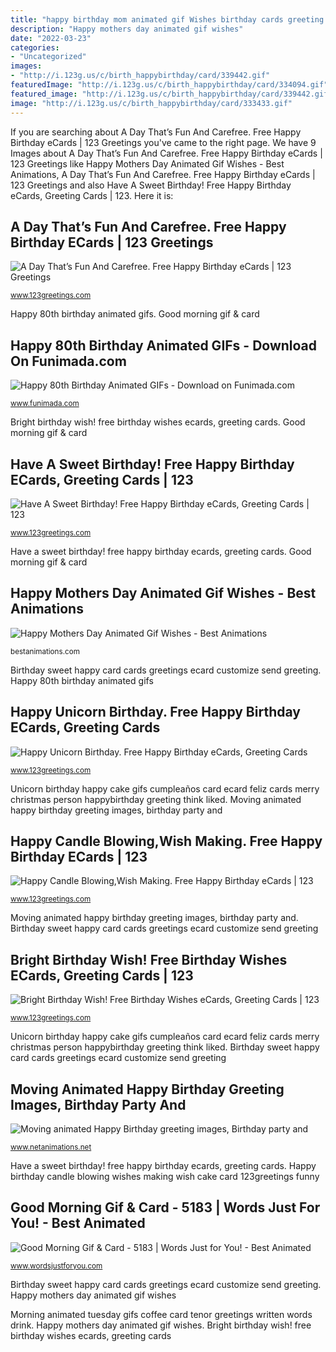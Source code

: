 ```yaml
---
title: "happy birthday mom animated gif Wishes birthday cards greeting wish card greetings bright ecards"
description: "Happy mothers day animated gif wishes"
date: "2022-03-23"
categories:
- "Uncategorized"
images:
- "http://i.123g.us/c/birth_happybirthday/card/339442.gif"
featuredImage: "http://i.123g.us/c/birth_happybirthday/card/334094.gif"
featured_image: "http://i.123g.us/c/birth_happybirthday/card/339442.gif"
image: "http://i.123g.us/c/birth_happybirthday/card/333433.gif"
---
```


If you are searching about A Day That’s Fun And Carefree. Free Happy Birthday eCards | 123 Greetings you've came to the right page. We have 9 Images about A Day That’s Fun And Carefree. Free Happy Birthday eCards | 123 Greetings like Happy Mothers Day Animated Gif Wishes - Best Animations, A Day That’s Fun And Carefree. Free Happy Birthday eCards | 123 Greetings and also Have A Sweet Birthday! Free Happy Birthday eCards, Greeting Cards | 123. Here it is:

## A Day That’s Fun And Carefree. Free Happy Birthday ECards | 123 Greetings

![A Day That’s Fun And Carefree. Free Happy Birthday eCards | 123 Greetings](http://i.123g.us/c/birth_happybirthday/card/339442.gif "Birthday happy carefree card fun ecards greetings")

<small>www.123greetings.com</small>

Happy 80th birthday animated gifs. Good morning gif &amp; card

## Happy 80th Birthday Animated GIFs - Download On Funimada.com

![Happy 80th Birthday Animated GIFs - Download on Funimada.com](https://www.funimada.com/assets/images/cards/big/80th-birthday-15.gif "Happy birthday candle blowing wishes making wish cake card 123greetings funny")

<small>www.funimada.com</small>

Bright birthday wish! free birthday wishes ecards, greeting cards. Good morning gif &amp; card

## Have A Sweet Birthday! Free Happy Birthday ECards, Greeting Cards | 123

![Have A Sweet Birthday! Free Happy Birthday eCards, Greeting Cards | 123](https://i.123g.us/c/birth_happybirthday/card/323030.gif "Happy mothers funny animated mom gifs wishes mother animations animation dancing mothersday birthday")

<small>www.123greetings.com</small>

Have a sweet birthday! free happy birthday ecards, greeting cards. Good morning gif &amp; card

## Happy Mothers Day Animated Gif Wishes - Best Animations

![Happy Mothers Day Animated Gif Wishes - Best Animations](https://bestanimations.com/Holidays/MothersDay/funny-mom-dancing-happy-mothers-day-ecard-animation-gif.gif "Happy birthday candle blowing wishes making wish cake card 123greetings funny")

<small>bestanimations.com</small>

Birthday sweet happy card cards greetings ecard customize send greeting. Happy 80th birthday animated gifs

## Happy Unicorn Birthday. Free Happy Birthday ECards, Greeting Cards

![Happy Unicorn Birthday. Free Happy Birthday eCards, Greeting Cards](http://i.123g.us/c/birth_happybirthday/card/334094.gif "Happy candle blowing,wish making. free happy birthday ecards")

<small>www.123greetings.com</small>

Unicorn birthday happy cake gifs cumpleaños card ecard feliz cards merry christmas person happybirthday greeting think liked. Moving animated happy birthday greeting images, birthday party and

## Happy Candle Blowing,Wish Making. Free Happy Birthday ECards | 123

![Happy Candle Blowing,Wish Making. Free Happy Birthday eCards | 123](http://i.123g.us/c/birth_happybirthday/card/333433.gif "Happy unicorn birthday. free happy birthday ecards, greeting cards")

<small>www.123greetings.com</small>

Moving animated happy birthday greeting images, birthday party and. Birthday sweet happy card cards greetings ecard customize send greeting

## Bright Birthday Wish! Free Birthday Wishes ECards, Greeting Cards | 123

![Bright Birthday Wish! Free Birthday Wishes eCards, Greeting Cards | 123](http://i.123g.us/c/birth_wishes/card/101337.gif "Have a sweet birthday! free happy birthday ecards, greeting cards")

<small>www.123greetings.com</small>

Unicorn birthday happy cake gifs cumpleaños card ecard feliz cards merry christmas person happybirthday greeting think liked. Birthday sweet happy card cards greetings ecard customize send greeting

## Moving Animated Happy Birthday Greeting Images, Birthday Party And

![Moving animated Happy Birthday greeting images, Birthday party and](https://www.netanimations.net/Animated-Happy-Birthday-gif.gif "Unicorn birthday happy cake gifs cumpleaños card ecard feliz cards merry christmas person happybirthday greeting think liked")

<small>www.netanimations.net</small>

Have a sweet birthday! free happy birthday ecards, greeting cards. Happy birthday candle blowing wishes making wish cake card 123greetings funny

## Good Morning Gif &amp; Card - 5183 | Words Just For You! - Best Animated

![Good Morning Gif &amp; Card - 5183 | Words Just for You! - Best Animated](https://wordsjustforyou.com/wp-content/uploads/2019/09/Animated-Good-Morning-Gif_01040919.gif "Happy birthday candle blowing wishes making wish cake card 123greetings funny")

<small>www.wordsjustforyou.com</small>

Birthday sweet happy card cards greetings ecard customize send greeting. Happy mothers day animated gif wishes

Morning animated tuesday gifs coffee card tenor greetings written words drink. Happy mothers day animated gif wishes. Bright birthday wish! free birthday wishes ecards, greeting cards
